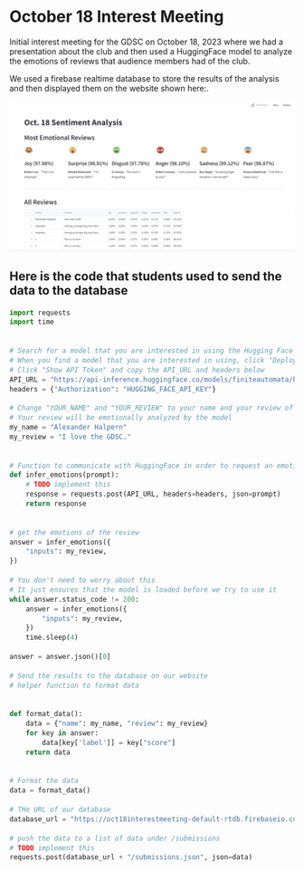# October 18 Interest Meeting

Initial interest meeting for the GDSC on October 18, 2023 where we had a presentation about the club and then used a HuggingFace model to analyze the emotions of reviews that audience members had of the club.

We used a firebase realtime database to store the results of the analysis and then displayed them on the website shown here:.

![Website Image](https://github.com/UVA-Google-Developer-Student-Club/Oct18InterestMeeting/blob/main/screenshot.png?raw=true)

## Here is the code that students used to send the data to the database

```python
import requests
import time


# Search for a model that you are interested in using the Hugging Face model hub: https://huggingface.co/models
# When you find a model that you are interested in using, click "Deploy" and then "Inference API"
# Click "Show API Token" and copy the API_URL and headers below
API_URL = "https://api-inference.huggingface.co/models/finiteautomata/bertweet-base-emotion-analysis"
headers = {"Authorization": "HUGGING_FACE_API_KEY"}

# Change "YOUR_NAME" and "YOUR_REVIEW" to your name and your review of the club so far,
# Your review will be emotionally analyzed by the model
my_name = "Alexander Halpern"
my_review = "I love the GDSC."


# Function to communicate with HuggingFace in order to request an emotional analysis of our review
def infer_emotions(prompt):
    # TODO implement this
    response = requests.post(API_URL, headers=headers, json=prompt)
    return response


# get the emotions of the review
answer = infer_emotions({
    "inputs": my_review,
})

# You don't need to worry about this
# It just ensures that the model is loaded before we try to use it
while answer.status_code != 200:
    answer = infer_emotions({
        "inputs": my_review,
    })
    time.sleep(4)

answer = answer.json()[0]

# Send the results to the database on our website
# helper function to format data


def format_data():
    data = {"name": my_name, "review": my_review}
    for key in answer:
        data[key['label']] = key["score"]
    return data


# Format the data
data = format_data()

# THe URL of our database
database_url = "https://oct18interestmeeting-default-rtdb.firebaseio.com/"

# push the data to a list of data under /submissions
# TODO implement this
requests.post(database_url + "/submissions.json", json=data)
```
